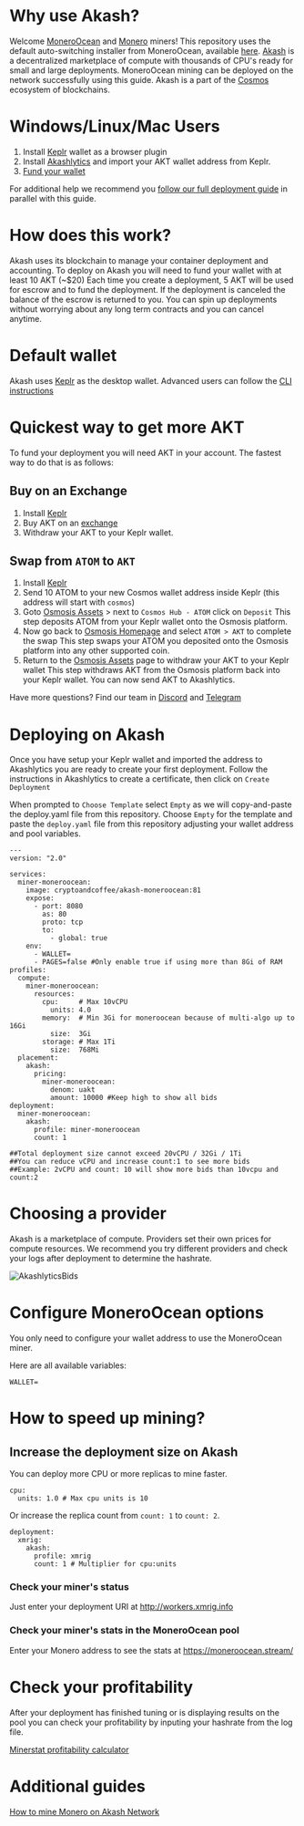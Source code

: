 # Why use Akash?

Welcome [MoneroOcean](https://moneroocean.stream/) and [Monero](https://getmonero.org) miners! This repository uses the default auto-switching installer from MoneroOcean, available [here](https://raw.githubusercontent.com/MoneroOcean/xmrig_setup/master/setup_moneroocean_miner.sh).  [Akash](https://akash.network) is a decentralized marketplace of compute with thousands of CPU's ready for small and large deployments.  MoneroOcean mining can be deployed on the network successfully using this guide.  Akash is a part of the [Cosmos](https://cosmos.network/) ecosystem of blockchains.

# Windows/Linux/Mac Users

1. Install [Keplr](https://chrome.google.com/webstore/detail/keplr/dmkamcknogkgcdfhhbddcghachkejeap?hl=en) wallet as a browser plugin
2. Install [Akashlytics](https://akashlytics.com/deploy) and import your AKT wallet address from Keplr.
3. [Fund your wallet](#Quickest-way-to-get-more-AKT)

For additional help we recommend you [follow our full deployment guide](https://docs.akash.network/guides/deploy) in parallel with this guide.

# How does this work?
Akash uses its blockchain to manage your container deployment and accounting.  To deploy on Akash you will need to fund your wallet with at least 10 AKT (~$20)  Each time you create a deployment, 5 AKT will be used for escrow and to fund the deployment.  If the deployment is canceled the balance of the escrow is returned to you.  You can spin up deployments without worrying about any long term contracts and you can cancel anytime.

# Default wallet
Akash uses [Keplr](https://chrome.google.com/webstore/detail/keplr/dmkamcknogkgcdfhhbddcghachkejeap?hl=en) as the desktop wallet.  Advanced users can follow the [CLI instructions](https://docs.akash.network/guides/cli)

# Quickest way to get more AKT
To fund your deployment you will need AKT in your account.  The fastest way to do that is as follows:

## Buy on an Exchange
1. Install [Keplr](https://chrome.google.com/webstore/detail/keplr/dmkamcknogkgcdfhhbddcghachkejeap?hl=en)
2. Buy AKT on an [exchange](https://www.coingecko.com/en/coins/akash-network#markets)
3. Withdraw your AKT to your Keplr wallet.

## Swap from `ATOM` to `AKT`
1. Install [Keplr](https://chrome.google.com/webstore/detail/keplr/dmkamcknogkgcdfhhbddcghachkejeap?hl=en)
2. Send 10 ATOM to your new Cosmos wallet address inside Keplr (this address will start with `cosmos`)
3. Goto [Osmosis Assets](https://app.osmosis.zone/assets) > next to `Cosmos Hub - ATOM` click on `Deposit`
   This step deposits ATOM from your Keplr wallet onto the Osmosis platform.
5. Now go back to [Osmosis Homepage](https://app.osmosis.zone/assets) and select `ATOM > AKT` to complete the swap
   This step swaps your ATOM you deposited onto the Osmosis platform into any other supported coin.
7. Return to the [Osmosis Assets](https://app.osmosis.zone/assets) page to withdraw your AKT to your Keplr wallet
   This step withdraws AKT from the Osmosis platform back into your Keplr wallet.  You can now send AKT to Akashlytics.

Have more questions? Find our team in [Discord](https://discord.com/invite/DxftX67) and [Telegram](https://t.me/AkashNW)

# Deploying on Akash

Once you have setup your Keplr wallet and imported the address to Akashlytics you are ready to create your first deployment.  Follow the instructions in Akashlytics to create a certificate, then click on `Create Deployment`

When prompted to `Choose Template` select `Empty` as we will copy-and-paste the deploy.yaml file from this repository.
Choose `Empty` for the template and paste the `deploy.yaml` file from this repository adjusting your wallet address and pool variables.
```
---
version: "2.0"

services:
  miner-moneroocean:
    image: cryptoandcoffee/akash-moneroocean:81
    expose:
      - port: 8080
        as: 80
        proto: tcp
        to:
          - global: true
    env:
      - WALLET=
      - PAGES=false #Only enable true if using more than 8Gi of RAM
profiles:
  compute:
    miner-moneroocean:
      resources:
        cpu:     # Max 10vCPU
          units: 4.0
        memory:  # Min 3Gi for moneroocean because of multi-algo up to 16Gi
          size:  3Gi
        storage: # Max 1Ti
          size:  768Mi
  placement:
    akash:
      pricing:
        miner-moneroocean:
          denom: uakt
          amount: 10000 #Keep high to show all bids
deployment:
  miner-moneroocean:
    akash:
      profile: miner-moneroocean
      count: 1

##Total deployment size cannot exceed 20vCPU / 32Gi / 1Ti
##You can reduce vCPU and increase count:1 to see more bids
##Example: 2vCPU and count: 10 will show more bids than 10vcpu and count:2
```

# Choosing a provider

Akash is a marketplace of compute.  Providers set their own prices for compute resources.  We recommend you try different providers and check your logs after deployment to determine the hashrate.

![AkashlyticsBids](https://user-images.githubusercontent.com/19512127/142057801-5091473e-a9c3-4994-9e13-f1b1b1658491.png)

# Configure MoneroOcean options

You only need to configure your wallet address to use the MoneroOcean miner.  

Here are all available variables:
```
WALLET=
```

# How to speed up mining?

## Increase the deployment size on Akash

You can deploy more CPU or more replicas to mine faster.

```
cpu:
  units: 1.0 # Max cpu units is 10

```

Or increase the replica count from `count: 1` to `count: 2`.

```
deployment:
  xmrig:
    akash:
      profile: xmrig
      count: 1 # Multiplier for cpu:units
```

### Check your miner's status

Just enter your deployment URI at http://workers.xmrig.info

### Check your miner's stats in the MoneroOcean pool

Enter your Monero address to see the stats at https://moneroocean.stream/

# Check your profitability

After your deployment has finished tuning or is displaying results on the pool you can check your profitability by inputing your hashrate from the log file.

[Minerstat profitability calculator](https://minerstat.com/coin/XMR)

# Additional guides

[How to mine Monero on Akash Network](https://nixaid.com/mine-monero-akash)
